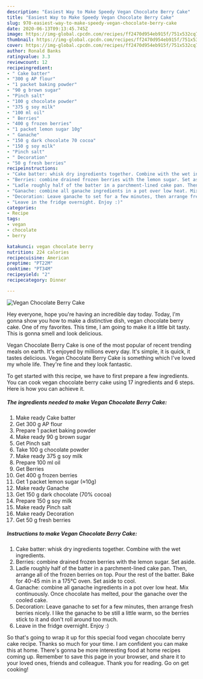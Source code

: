 ```yaml
---
description: "Easiest Way to Make Speedy Vegan Chocolate Berry Cake"
title: "Easiest Way to Make Speedy Vegan Chocolate Berry Cake"
slug: 970-easiest-way-to-make-speedy-vegan-chocolate-berry-cake
date: 2020-06-13T09:13:45.745Z
image: https://img-global.cpcdn.com/recipes/ff2470d954eb915f/751x532cq70/vegan-chocolate-berry-cake-recipe-main-photo.jpg
thumbnail: https://img-global.cpcdn.com/recipes/ff2470d954eb915f/751x532cq70/vegan-chocolate-berry-cake-recipe-main-photo.jpg
cover: https://img-global.cpcdn.com/recipes/ff2470d954eb915f/751x532cq70/vegan-chocolate-berry-cake-recipe-main-photo.jpg
author: Ronald Banks
ratingvalue: 3.3
reviewcount: 12
recipeingredient:
- " Cake batter"
- "300 g AP flour"
- "1 packet baking powder"
- "90 g brown sugar"
- "Pinch salt"
- "100 g chocolate powder"
- "375 g soy milk"
- "100 ml oil"
- " Berries"
- "400 g frozen berries"
- "1 packet lemon sugar 10g"
- " Ganache"
- "150 g dark chocolate 70 cocoa"
- "150 g soy milk"
- "Pinch salt"
- " Decoration"
- "50 g fresh berries"
recipeinstructions:
- "Cake batter: whisk dry ingredients together. Combine with the wet ingredients."
- "Berries: combine drained frozen berries with the lemon sugar. Set aside."
- "Ladle roughly half of the batter in a parchment-lined cake pan. Then, arrange all of the frozen berries on top. Pour the rest of the batter. Bake for 40-45 min in a 175°C oven. Set aside to cool."
- "Ganache: combine all ganache ingredients in a pot over low heat. Mix continuously. Once chocolate has melted, pour the ganache over the cooled cake."
- "Decoration: Leave ganache to set for a few minutes, then arrange fresh berries nicely. I like the ganache to be still a little warm, so the berries stick to it and don&#39;t roll around too much."
- "Leave in the fridge overnight. Enjoy :)"
categories:
- Recipe
tags:
- vegan
- chocolate
- berry

katakunci: vegan chocolate berry 
nutrition: 224 calories
recipecuisine: American
preptime: "PT22M"
cooktime: "PT34M"
recipeyield: "2"
recipecategory: Dinner

---
```



![Vegan Chocolate Berry Cake](https://img-global.cpcdn.com/recipes/ff2470d954eb915f/751x532cq70/vegan-chocolate-berry-cake-recipe-main-photo.jpg)

Hey everyone, hope you're having an incredible day today. Today, I'm gonna show you how to make a distinctive dish, vegan chocolate berry cake. One of my favorites. This time, I am going to make it a little bit tasty. This is gonna smell and look delicious.



Vegan Chocolate Berry Cake is one of the most popular of recent trending meals on earth. It's enjoyed by millions every day. It's simple, it is quick, it tastes delicious. Vegan Chocolate Berry Cake is something which I've loved my whole life. They're fine and they look fantastic.


To get started with this recipe, we have to first prepare a few ingredients. You can cook vegan chocolate berry cake using 17 ingredients and 6 steps. Here is how you can achieve it.

<!--inarticleads1-->

##### The ingredients needed to make Vegan Chocolate Berry Cake:

1. Make ready  Cake batter
1. Get 300 g AP flour
1. Prepare 1 packet baking powder
1. Make ready 90 g brown sugar
1. Get Pinch salt
1. Take 100 g chocolate powder
1. Make ready 375 g soy milk
1. Prepare 100 ml oil
1. Get  Berries
1. Get 400 g frozen berries
1. Get 1 packet lemon sugar (≈10g)
1. Make ready  Ganache
1. Get 150 g dark chocolate (70% cocoa)
1. Prepare 150 g soy milk
1. Make ready Pinch salt
1. Make ready  Decoration
1. Get 50 g fresh berries




<!--inarticleads2-->

##### Instructions to make Vegan Chocolate Berry Cake:

1. Cake batter: whisk dry ingredients together. Combine with the wet ingredients.
1. Berries: combine drained frozen berries with the lemon sugar. Set aside.
1. Ladle roughly half of the batter in a parchment-lined cake pan. Then, arrange all of the frozen berries on top. Pour the rest of the batter. Bake for 40-45 min in a 175°C oven. Set aside to cool.
1. Ganache: combine all ganache ingredients in a pot over low heat. Mix continuously. Once chocolate has melted, pour the ganache over the cooled cake.
1. Decoration: Leave ganache to set for a few minutes, then arrange fresh berries nicely. I like the ganache to be still a little warm, so the berries stick to it and don&#39;t roll around too much.
1. Leave in the fridge overnight. Enjoy :)




So that's going to wrap it up for this special food vegan chocolate berry cake recipe. Thanks so much for your time. I am confident you can make this at home. There's gonna be more interesting food at home recipes coming up. Remember to save this page in your browser, and share it to your loved ones, friends and colleague. Thank you for reading. Go on get cooking!
